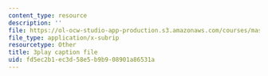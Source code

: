 ```yaml
---
content_type: resource
description: ''
file: https://ol-ocw-studio-app-production.s3.amazonaws.com/courses/mas-s62-cryptocurrency-engineering-and-design-spring-2018/fd5ec2b1ec3d58e5b9b908901a86531a_VT2o4KCEbes.vtt
file_type: application/x-subrip
resourcetype: Other
title: 3play caption file
uid: fd5ec2b1-ec3d-58e5-b9b9-08901a86531a
---
```

